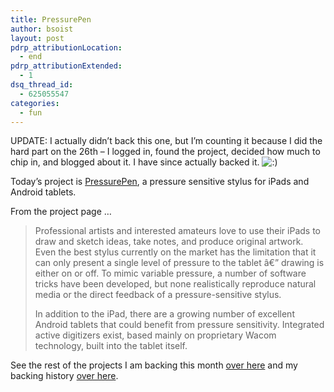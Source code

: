 ```yaml
---
title: PressurePen
author: bsoist
layout: post
pdrp_attributionLocation:
  - end
pdrp_attributionExtended:
  - 1
dsq_thread_id:
  - 625055547
categories:
  - fun
---
```

UPDATE: I actually didn&#8217;t back this one, but I&#8217;m counting it because I did the hard part on the 26th &#8211; I logged in, found the project, decided how much to chip in, and blogged about it. I have since actually backed it. <img src='http://archive.whsjr.soistmann.com/oped/wp-includes/images/smilies/icon_smile.gif' alt=':)' class='wp-smiley' /> 

Today&#8217;s project is [PressurePen][1], a pressure sensitive stylus for iPads and Android tablets.



From the project page &#8230;

> Professional artists and interested amateurs love to use their iPads to draw and sketch ideas, take notes, and produce original artwork. Even the best stylus currently on the market has the limitation that it can only present a single level of pressure to the tablet â€” drawing is either on or off. To mimic variable pressure, a number of software tricks have been developed, but none realistically reproduce natural media or the direct feedback of a pressure-sensitive stylus.
> 
> In addition to the iPad, there are a growing number of excellent Android tablets that could benefit from pressure sensitivity. Integrated active digitizers exist, based mainly on proprietary Wacom technology, built into the tablet itself.

See the rest of the projects I am backing this month [over here][2] and my backing history [over here][3].

 [1]: http://www.kickstarter.com/projects/option8/pressurepen-open-source-pressure-sensitive-stylus?ref=users
 [2]: http://whsjr.soistmann.com/oped/2012/03/01/kickstarter-my-new-obsession-and-12in12-for-march/
 [3]: http://www.kickstarter.com/profiles/bsoist/projects/backed
